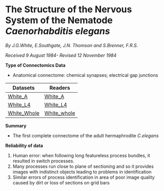 # The Structure of the Nervous System of the Nematode *Caenorhabditis elegans* #

*By J.G.White, E.Southgate, J.N. Thomson and S.Brenner, F.R.S.*

*Received 9 August 1984- Revised 12 November 1984*

**Type of Connectomics Data**
- Anatomical connectome: chemical synapses; electrical gap junctions

| Datasets | Readers             | 
| --------           | ------       |
| [White_A](https://github.com/yasinthanvickneswaran/ConnectomeToolbox/blob/main/cect/data/aconnectome_white_1986_A.csv) | [White_A](https://github.com/yasinthanvickneswaran/ConnectomeToolbox/blob/main/cect/White_A.py)  |
| [White_L4](https://github.com/yasinthanvickneswaran/ConnectomeToolbox/blob/main/cect/data/aconnectome_white_1986_L4.csv) | [White_L4](https://github.com/yasinthanvickneswaran/ConnectomeToolbox/blob/main/cect/White_L4.py) |
| [White_Whole](https://github.com/yasinthanvickneswaran/ConnectomeToolbox/blob/main/cect/data/aconnectome_white_1986_whole.csv) |[White_whole](https://github.com/yasinthanvickneswaran/ConnectomeToolbox/blob/main/cect/White_whole.py) | 


**Summary**
- The first complete connectome of the adult hermaphrodite _C.elegans_



**Reliability of data**
1. Human error: when following long featureless process bundles, it resulted in switch processes.
2. Many processes run close to plane of sectioning and so it provides images with indistinct objects leading to problems in identification
3. Similar errors of process identification in area of poor image quality caused by dirt or loss of sections on grid bars


